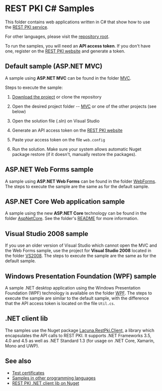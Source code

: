 REST PKI C# Samples
===================

This folder contains web applications written in C# that show how to use the
[REST PKI service](https://pki.rest/).

For other languages, please visit the [repository root](https://github.com/LacunaSoftware/RestPkiSamples).

To run the samples, you will need an **API access token**. If you don't have one, register on the
[REST PKI website](https://pki.rest/) and generate a token.

Default sample (ASP.NET MVC)
----------------------------

A sample using **ASP.NET MVC** can be found in the folder [MVC](MVC/).

Steps to execute the sample:

1. [Download the project](https://github.com/LacunaSoftware/RestPkiSamples/archive/master.zip)
   or clone the repository

2. Open the desired project folder -- [MVC](MVC/) or one of the other projects (see below)

3. Open the solution file (.sln) on Visual Studio
   
4. Generate an API access token on the [REST PKI website](https://pki.rest/)

5. Paste your access token on the file `web.config`
   
6. Run the solution. Make sure your system allows automatic Nuget package restore (if it doesn't,
   manually restore the packages).

ASP.NET Web Forms sample
------------------------

A sample using **ASP.NET Web Forms** can be found in the folder [WebForms](WebForms/).
The steps to execute the sample are the same as for the default sample.

ASP.NET Core Web application sample
-----------------------------------

A sample using the new **ASP.NET Core** technology can be found in the folder [AspNetCore](AspNetCore/).
See the folder's [README](AspNetCore/README.md) for more information.

Visual Studio 2008 sample
-------------------------

If you use an older version of Visual Studio which cannot open the MVC and the Web Forms sample, use the
project for **Visual Studio 2008** located in the folder [VS2008](VS2008/). The steps to execute the sample
are the same as for the default sample.

Windows Presentation Foundation (WPF) sample
--------------------------------------------

A sample .NET desktop application using the Windows Presentation Foundation (WPF) technology is available
on the folder [WPF](WPF/). The steps to execute the sample are similar to the default sample, with the
difference that the API access token is located on the file `Util.cs`.

.NET client lib
---------------

The samples use the Nuget package [Lacuna.RestPki.Client](https://www.nuget.org/packages/Lacuna.RestPki.Client/),
a library which encapsulates the API calls to REST PKI. It supports .NET Frameworks 3.5, 4.0 and 4.5 as well as
.NET Standard 1.3 (for usage on .NET Core, Xamarin, Mono and UWP).

See also
--------

* [Test certificates](../TestCertificates.md)
* [Samples in other programming languages](https://github.com/LacunaSoftware/RestPkiSamples)
* [REST PKI .NET client lib on Nuget](https://www.nuget.org/packages/Lacuna.RestPki.Client)

